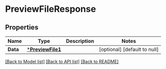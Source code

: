 # PreviewFileResponse

## Properties
Name | Type | Description | Notes
------------ | ------------- | ------------- | -------------
**Data** | [***PreviewFile1**](PreviewFile_1.md) |  | [optional] [default to null]

[[Back to Model list]](../README.md#documentation-for-models) [[Back to API list]](../README.md#documentation-for-api-endpoints) [[Back to README]](../README.md)

